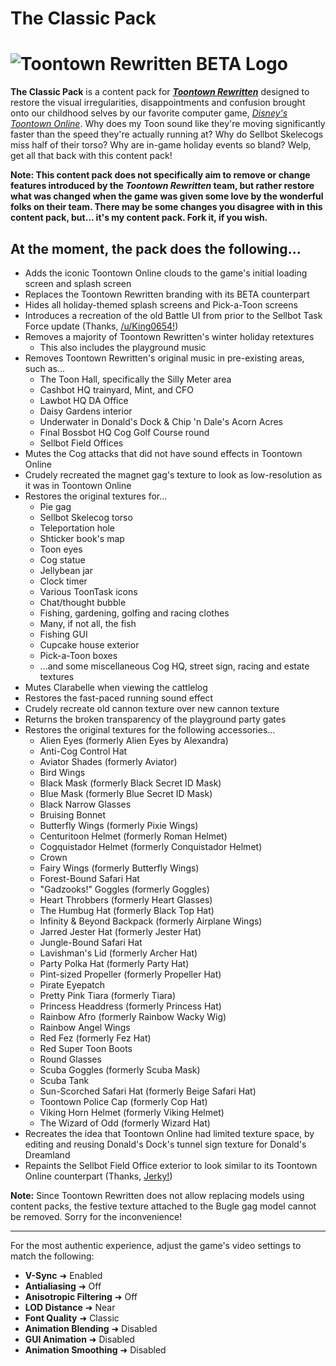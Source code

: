 # The Classic Pack

# ![Toontown Rewritten BETA Logo](https://static.wikia.nocookie.net/logopedia/images/9/9c/TTR_OPEN-BETA_logo.png/revision/latest?cb=20170812174923)

**The Classic Pack** is a content pack for ***[Toontown Rewritten](https://www.toontownrewritten.com/)*** designed to restore the visual irregularities, disappointments and confusion brought onto our childhood selves by our favorite computer game, *[Disney's Toontown Online](https://en.wikipedia.org/wiki/Toontown_Online)*. Why does my Toon sound like they're moving significantly faster than the speed they're actually running at? Why do Sellbot Skelecogs miss half of their torso? Why are in-game holiday events so bland? Welp, get all that back with this content pack!

**Note: This content pack does not specifically aim to remove or change features introduced by the *Toontown Rewritten* team, but rather restore what was changed when the game was given some love by the wonderful folks on their team. There may be some changes you disagree with in this content pack, but... it's my content pack. Fork it, if you wish.**

## At the moment, the pack does the following...
- Adds the iconic Toontown Online clouds to the game's initial loading screen and splash screen
- Replaces the Toontown Rewritten branding with its BETA counterpart
- Hides all holiday-themed splash screens and Pick-a-Toon screens
- Introduces a recreation of the old Battle UI from prior to the Sellbot Task Force update (Thanks, [/u/King0654!](https://www.reddit.com/r/toontownrewritten/comments/mwsyxm/the_nostalgia_pack_v1_old_toontown_content_pack/))
- Removes a majority of Toontown Rewritten's winter holiday retextures
  - This also includes the playground music
- Removes Toontown Rewritten's original music in pre-existing areas, such as...
  - The Toon Hall, specifically the Silly Meter area
  - Cashbot HQ trainyard, Mint, and CFO
  - Lawbot HQ DA Office
  - Daisy Gardens interior
  - Underwater in Donald's Dock & Chip 'n Dale's Acorn Acres
  - Final Bossbot HQ Cog Golf Course round
  - Sellbot Field Offices
- Mutes the Cog attacks that did not have sound effects in Toontown Online
- Crudely recreated the magnet gag's texture to look as low-resolution as it was in Toontown Online
- Restores the original textures for...
  - Pie gag
  - Sellbot Skelecog torso
  - Teleportation hole
  - Shticker book's map
  - Toon eyes
  - Cog statue
  - Jellybean jar
  - Clock timer
  - Various ToonTask icons
  - Chat/thought bubble
  - Fishing, gardening, golfing and racing clothes
  - Many, if not all, the fish
  - Fishing GUI
  - Cupcake house exterior
  - Pick-a-Toon boxes
  - ...and some miscellaneous Cog HQ, street sign, racing and estate textures
- Mutes Clarabelle when viewing the cattlelog
- Restores the fast-paced running sound effect
- Crudely recreate old cannon texture over new cannon texture
- Returns the broken transparency of the playground party gates
- Restores the original textures for the following accessories...
  - Alien Eyes (formerly Alien Eyes by Alexandra)
  - Anti-Cog Control Hat
  - Aviator Shades (formerly Aviator)
  - Bird Wings
  - Black Mask (formerly Black Secret ID Mask)
  - Blue Mask (formerly Blue Secret ID Mask)
  - Black Narrow Glasses
  - Bruising Bonnet
  - Butterfly Wings (formerly Pixie Wings)
  - Centuritoon Helmet (formerly Roman Helmet)
  - Cogquistador Helmet (formerly Conquistador Helmet)
  - Crown
  - Fairy Wings (formerly Butterfly Wings)
  - Forest-Bound Safari Hat
  - "Gadzooks!" Goggles (formerly Goggles)
  - Heart Throbbers (formerly Heart Glasses)
  - The Humbug Hat (formerly Black Top Hat)
  - Infinity & Beyond Backpack (formerly Airplane Wings)
  - Jarred Jester Hat (formerly Jester Hat)
  - Jungle-Bound Safari Hat
  - Lavishman's Lid (formerly Archer Hat)
  - Party Polka Hat (formerly Party Hat)
  - Pint-sized Propeller (formerly Propeller Hat)
  - Pirate Eyepatch
  - Pretty Pink Tiara (formerly Tiara)
  - Princess Headdress (formerly Princess Hat)
  - Rainbow Afro (formerly Rainbow Wacky Wig)
  - Rainbow Angel Wings
  - Red Fez (formerly Fez Hat)
  - Red Super Toon Boots
  - Round Glasses
  - Scuba Goggles (formerly Scuba Mask)
  - Scuba Tank
  - Sun-Scorched Safari Hat (formerly Beige Safari Hat)
  - Toontown Police Cap (formerly Cop Hat)
  - Viking Horn Helmet (formerly Viking Helmet)
  - The Wizard of Odd (formerly Wizard Hat)
- Recreates the idea that Toontown Online had limited texture space, by editing and reusing Donald's Dock's tunnel sign texture for Donald's Dreamland
- Repaints the Sellbot Field Office exterior to look similar to its Toontown Online counterpart (Thanks, [Jerky!](https://contentpacks.net/mods.html))

<b>Note:</b> Since Toontown Rewritten does not allow replacing models using content packs, the festive texture attached to the Bugle gag model cannot be removed. Sorry for the inconvenience!

---

For the most authentic experience, adjust the game's video settings to match the following:
 - <b>V-Sync</b> ➜ Enabled
 - <b>Antialiasing</b> ➜ Off
 - <b>Anisotropic Filtering</b> ➜ Off
 - <b>LOD Distance</b> ➜ Near
 - <b>Font Quality</b> ➜ Classic
 - <b>Animation Blending</b> ➜ Disabled
 - <b>GUI Animation</b> ➜ Disabled
 - <b>Animation Smoothing</b> ➜ Disabled
